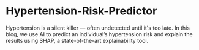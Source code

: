 # Hypertension-Risk-Predictor
Hypertension is a silent killer — often undetected until it's too late. In this blog, we use AI to predict an individual’s hypertension risk and explain the results using SHAP, a state-of-the-art explainability tool.
